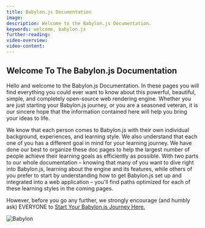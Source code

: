 ```yaml
---
title: Babylon.js Documentation
image:
description: Welcome to the Babylon.js Documentation.
keywords: welcome, babylon.js
further-reading:
video-overview:
video-content:
---
```


## Welcome To The Babylon.js Documentation

Hello and welcome to the Babylon.js Documentation. In these pages you will find everything you could ever want to know about this powerful, beautiful, simple, and completely open-source web rendering engine. Whether you are just starting your Babylon.js journey, or you are a seasoned veteran, it is our sincere hope that the information contained here will help you bring your ideas to life.

We know that each person comes to Babylon.js with their own individual background, experiences, and learning style. We also understand that each one of you has a different goal in mind for your learning journey. We have done our best to organize these doc pages to help the largest number of people achieve their learning goals as efficiently as possible. With two parts to our whole documentation – knowing that many of you want to dive right into Babylon.js, learning about the engine and its features, while others of you prefer to start by understanding how to get Babylon.js set up and integrated into a web application – you'll find paths optimized for each of these learning styles in the coming pages.

However, before you go any further, we strongly encourage (and humbly ask) EVERYONE to [Start Your Babylon.js Journey Here.](journey/theFirstStep)

![Babylon](/img/home/babylonjs_identity_color.png)
